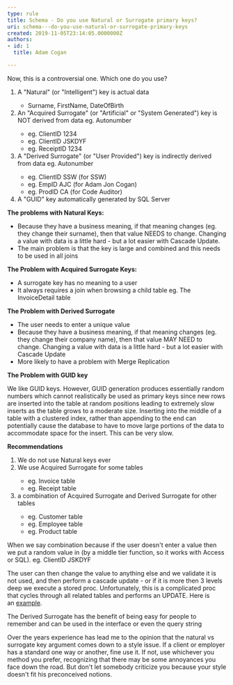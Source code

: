 ```yaml
---
type: rule
title: Schema - Do you use Natural or Surrogate primary keys?
uri: schema---do-you-use-natural-or-surrogate-primary-keys
created: 2019-11-05T23:14:05.0000000Z
authors:
- id: 1
  title: Adam Cogan

---
```




<span class='intro'> <p>Now, this is a controversial one. Which one do you use?<br></p><ol><li>A &quot;Natural&quot; (or &quot;Intelligent&quot;) key is actual data</li><ul><li>Surname, FirstName, DateOfBirth</li></ul><li>An &quot;Acquired Surrogate&quot; (or &quot;Artificial​&quot; or &quot;System Generated&quot;) key is NOT derived from data eg. Autonumber</li><ul><li>eg. ClientID 1234<br></li><li>eg. ClientID JSKDYF</li><li>eg. ReceiptID 1234</li></ul><li>A &quot;Derived Surrogate&quot; (or &quot;User Provided&quot;) key is indirectly derived from data eg. Autonumber</li><ul><li>eg. ClientID SSW (for SSW)</li><li>eg. EmpID AJC (for Adam Jon Cogan)</li><li>eg. ProdID CA&#160;(for Code Auditor)</li></ul><li>A &quot;GUID&quot; key automatically generated by SQL Server​<br></li></ol> </span>

<p>
   <strong>The problems with Natural Keys&#58;</strong></p><ul><li>Because they have a business meaning, if that meaning changes (eg. they change their surname), then that value NEEDS to change. Changing a value with data is a little hard - but a lot easier with Cascade Update.</li><li>The main problem is that the key is large and combined and this needs to be used in all joins</li></ul><p>
   <strong>The Problem with Acquired Surrogate Keys&#58;</strong></p><ul><li>A surrogate key has no meaning to a user</li><li>It always requires a join when browsing a child table eg. The InvoiceDetail table</li></ul><p>
   <strong>The Problem with Derived Surrogate</strong></p><ul><li>The user needs to enter a unique value</li><li>Because they have a business meaning, if that meaning changes (eg. they change their company name), then that value MAY NEED to change. Changing a value with data is a little hard - but a lot easier with Cascade Update</li><li>More likely to have a problem with Merge Replication<br></li></ul><p>
   <strong>The Problem with GUID key</strong></p><p>We like GUID keys. However, GUID generation produces essentially random numbers which cannot realistically be used as primary keys since new rows are inserted into the table at random positions leading to extremely slow inserts as the table grows to a moderate size. Inserting into the middle of a table with a clustered index, rather than appending to the end can potentially cause the database to have to move large portions of the data to accommodate space for the insert. This can be very slow.<br></p><p>
   <strong>Recommendations</strong></p><ol><li>We do not&#160;use Natural keys ever</li><li>We use Acquired Surrogate for some tables</li><ul><li>eg. Invoice table</li><li>eg. Receipt table<br></li></ul><li>a combination of Acquired Surrogate and Derived Surrogate&#160;for other tables</li><ul><li>eg. Customer table</li><li>eg. Employee table</li><li>eg. Product table<br></li></ul></ol>When we say combination because if the user doesn't enter a value then we put a random value in (by a middle tier function, so it works with Access or SQL). eg. ClientID JSKDYF<p>The user can then change the value to anything else and we validate it is not used, and then perform a cascade update - or if it is more then 3 levels deep we execute a stored proc. Unfortunately, this is a complicated proc that cycles through all related tables and performs an UPDATE. Here is an&#160;<a href="https&#58;//www.ssw.com.au/ssw/KB/CodeBase/04SQLServer/A-RenamePrimaryKey-RD.txt">example</a>.<br></p><p>The Derived Surrogate has the benefit of being easy for people to remember and can be used in the interface or even the query string</p><p>Over the years experience has lead me to the opinion that the natural vs surrogate key argument comes down to a style issue. If a client or employer has a standard one way or another, fine use it. If not, us​e whichever you method you prefer, recognizing that there may be some annoyances you face down the road. But don't let somebody criticize you because your style doesn't fit his preconceived notions.​<br></p>


